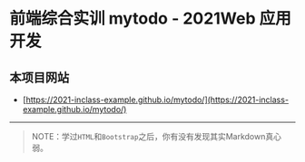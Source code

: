 # 前端综合实训 mytodo - 2021Web 应用开发

## 本项目网站

- [https://2021-inclass-example.github.io/mytodo/](https://2021-inclass-example.github.io/mytodo/)

--------

> NOTE：学过`HTML`和`Bootstrap`之后，你有没有发现其实Markdown真心弱。


